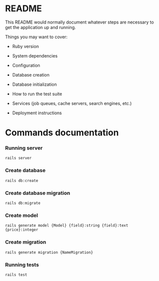 # README

This README would normally document whatever steps are necessary to get the
application up and running.

Things you may want to cover:

* Ruby version

* System dependencies

* Configuration

* Database creation

* Database initialization

* How to run the test suite

* Services (job queues, cache servers, search engines, etc.)

* Deployment instructions



# Commands documentation

### Running server
` rails server `

###  Create database
` rails db:create `

###  Create database migration
` rails db:migrate `

###  Create model
` rails generate model {Model} {field}:string {field}:text {price}:integer `

###  Create migration
` rails generate migration {NameMigration} `

###  Running tests
` rails test `